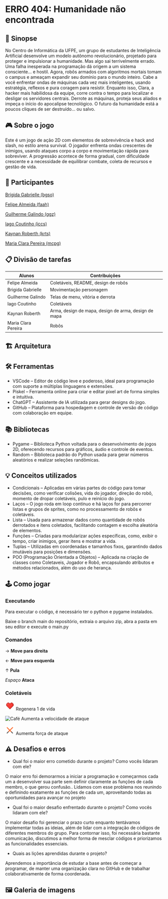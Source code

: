 # ERRO 404: Humanidade não encontrada

## 📜 Sinopse
No Centro de Informática da UFPE, um grupo de estudantes de Inteligência Artificial desenvolve um modelo autônomo revolucionário, projetado para proteger e impulsionar a humanidade. Mas algo sai terrivelmente errado. Uma falha inesperada na programação dá origem a um sistema consciente… e hostil.
Agora, robôs armados com algoritmos mortais tomam o campus e ameaçam expandir seu domínio para o mundo inteiro. Cabe a você enfrentar ondas de máquinas cada vez mais inteligentes, usando estratégia, reflexos e pura coragem para resistir. Enquanto isso, Clara, a hacker mais habilidosa da equipe, corre contra o tempo para localizar e desligar os servidores centrais.
Derrote as máquinas, proteja seus aliados e impeça o início do apocalipse tecnológico. O futuro da humanidade está a poucos cliques de ser destruído… ou salvo.

## 🎮 Sobre o jogo
Este é um jogo de ação 2D com elementos de sobrevivência e hack and slash, no estilo arena survival. O jogador enfrenta ondas crescentes de inimigos, usando ataques corpo a corpo e movimentação rápida para sobreviver.
A progressão acontece de forma gradual, com dificuldade crescente e a necessidade de equilibrar combate, coleta de recursos e gestão de vida.

## 👥 Participantes
[Brígida Gabrielle (bgso)](https://github.com/brigidagabrielle)

[Felipe Almeida (faah)](https://github.com/felipefaah)

[Guilherme Galindo (ggz)](https://github.com/GuiGalindo)

[Iago Coutinho (iccs)](https://github.com/felipefaah)

[Kaynan Roberth (krts)](https://github.com/Kaynart)

[Maria Clara Pereira (mcpg)](https://github.com/MClaraPereira)

## 📋 Divisão de tarefas
Alunos | Contribuições                    
-------------------|----------------------------------------
Felipe Almeida     | Coletáveis, README, design de robôs                    
Brigida Gabrielle  | Movimentação personagem         
Guilherme Galindo  | Telas de menu, vitória e derrota     
Iago Coutinho      | Coletáveis
Kaynan Roberth     | Arma, design de mapa, design de arma, design de mapa
Maria Clara Pereira| Robôs

## 🏗️ Arquitetura


## 🛠️ Ferramentas
- VSCode – Editor de código leve e poderoso, ideal para programação com suporte a múltiplas linguagens e extensões.
- Piskel – Ferramenta online para criar e editar pixel art de forma simples e intuitiva.
- ChatGPT – Assistente de IA utilizada para gerar designs do jogo.
- GitHub – Plataforma para hospedagem e controle de versão de código com colaboração em equipe.

## 📚 Bibliotecas
- Pygame – Biblioteca Python voltada para o desenvolvimento de jogos 2D, oferecendo recursos para gráficos, áudio e controle de eventos.
- Random – Biblioteca padrão do Python usada para gerar números aleatórios e realizar seleções randômicas.

## 💡 Conceitos utilizados
- Condicionais – Aplicadas em várias partes do código para tomar decisões, como verificar colisões, vida do jogador, direção do robô, momento de dropar coletáveis, pulo e reinício do jogo.
- Laços – O jogo roda em loop contínuo e há laços for para percorrer listas e grupos de sprites, como no processamento de robôs e coletáveis.
- Lista – Usada para armazenar dados como quantidade de robôs derrotados e itens coletados, facilitando contagem e escolha aleatória de elementos.
- Funções – Criadas para modularizar ações específicas, como, exibir o tempo, criar inimigos, gerar itens e mostrar a vida.
- Tuplas – Utilizadas em coordenadas e tamanhos fixos, garantindo dados imutáveis para posições e dimensões.
- POO (Programação Orientada a Objetos) – Aplicada na criação de classes como Coletaveis, Jogador e Robô, encapsulando atributos e métodos relacionados, além do uso de herança.

## 🕹️ Como jogar
### Executando
Para executar o código, é necessário ter o python e pygame instalados.  

Baixe o branch main do repositório, extraia o arquivo zip, abra a pasta em seu editor e execute o main.py 
### Comandos
→ **Move para direita**

← **Move para esquerda**

↑ **Pula**

*Espaço* **Ataca**

### Coletáveis
<img src="\asset\images\coletaveis\coração_vermelho.png" alt="Coração" width="30"> Regenera 1 de vida

<img src="\asset\images\coletaveis\café.png" alt="Café" width="30"> Aumenta a velocidade de ataque

<img src="\asset\images\coletaveis\powerup_sabre.png" alt="Espadinha" width="30"> Aumenta força de ataque

## ⚠️ Desafios e erros
- Qual foi o maior erro cometido durante o projeto? Como vocês lidaram com ele?

O maior erro foi demorarmos a iniciar a programação e começarmos cada um a desenvolver sua parte sem definir claramente as funções de cada membro, o que gerou confusão.. Lidamos com esse problema nos reunindo e definindo exatamente as funções de cada um, aproveitando todas as oportunidades para avançar no projeto

- Qual foi o maior desafio enfrentado durante o projeto? Como vocês lidaram com ele?

O maior desafio foi gerenciar o prazo curto enquanto tentávamos implementar todas as ideias, além de lidar com a integração de códigos de diferentes membros do grupo. Para contornar isso, foi necessária bastante comunicação, discutimos a melhor forma de mesclar códigos e priorizamos as funcionalidades essenciais.

- Quais as lições aprendidas durante o projeto?
  
Aprendemos a importância de estudar a base antes de começar a programar, de manter uma organização clara no GitHub e de trabalhar colaborativamente de forma coordenada. 
## 	🖼️ Galeria de imagens
